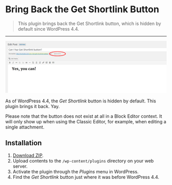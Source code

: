 # Bring Back the Get Shortlink Button

> This plugin brings back the Get Shortlink button, which is hidden by default since WordPress 4.4.
---

![Screenshot of the Classic Editor showing the Get Shortlink button](assets/banner-1544x500.png)

As of WordPress 4.4, the _Get Shortlink_ button is hidden by default. This plugin brings it back. Yay.

Please note that the button does not exist at all in a Block Editor context. It will only show up when using the Classic Editor, for example, when editing a single attachment.

## Installation

1. [Download ZIP](https://github.com/tfrommen/bring-back-the-get-shortlink-button/archive/main.zip).
1. Upload contents to the `/wp-content/plugins` directory on your web server.
1. Activate the plugin through the _Plugins_ menu in WordPress.
1. Find the _Get Shortlink_ button just where it was before WordPress 4.4.
